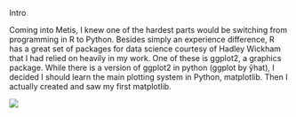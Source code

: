 Intro

Coming into Metis, I knew one of the hardest parts would be switching from programming in R to Python. Besides simply an experience difference, R has a great set of packages for data science courtesy of Hadley Wickham that I had relied on heavily in my work. One of these is ggplot2, a graphics package. While there is a version of ggplot2 in python (ggplot by ŷhat), I decided I should learn the main plotting system in Python, matplotlib. Then I actually created and saw my first matplotlib.

![](http://robinsones.github.io/images/Dave-test.png)

  
